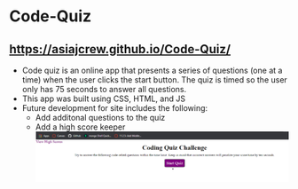 # Code-Quiz
## https://asiajcrew.github.io/Code-Quiz/

* Code quiz is an online app that presents a series of questions (one at a time) when the user clicks the start button. The quiz is timed so the user only has 75 seconds to answer all questions.
* This app was built using CSS, HTML, and JS
* Future development for site includes the following:
  - Add additonal questions to the quiz
  - Add a high score keeper
![app snippit](https://github.com/asiajcrew/Code-Quiz/blob/main/img/website%20screenshot.png)